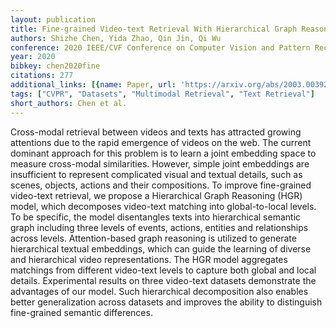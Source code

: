 ```yaml
---
layout: publication
title: Fine-grained Video-text Retrieval With Hierarchical Graph Reasoning
authors: Shizhe Chen, Yida Zhao, Qin Jin, Qi Wu
conference: 2020 IEEE/CVF Conference on Computer Vision and Pattern Recognition (CVPR)
year: 2020
bibkey: chen2020fine
citations: 277
additional_links: [{name: Paper, url: 'https://arxiv.org/abs/2003.00392'}]
tags: ["CVPR", "Datasets", "Multimodal Retrieval", "Text Retrieval"]
short_authors: Chen et al.
---
```

Cross-modal retrieval between videos and texts has attracted growing
attentions due to the rapid emergence of videos on the web. The current
dominant approach for this problem is to learn a joint embedding space to
measure cross-modal similarities. However, simple joint embeddings are
insufficient to represent complicated visual and textual details, such as
scenes, objects, actions and their compositions. To improve fine-grained
video-text retrieval, we propose a Hierarchical Graph Reasoning (HGR) model,
which decomposes video-text matching into global-to-local levels. To be
specific, the model disentangles texts into hierarchical semantic graph
including three levels of events, actions, entities and relationships across
levels. Attention-based graph reasoning is utilized to generate hierarchical
textual embeddings, which can guide the learning of diverse and hierarchical
video representations. The HGR model aggregates matchings from different
video-text levels to capture both global and local details. Experimental
results on three video-text datasets demonstrate the advantages of our model.
Such hierarchical decomposition also enables better generalization across
datasets and improves the ability to distinguish fine-grained semantic
differences.